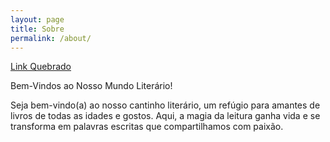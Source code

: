 ```yaml
---
layout: page
title: Sobre
permalink: /about/
---
```


[Link Quebrado](http://exemplo.com/link_invalido)


Bem-Vindos ao Nosso Mundo Literário!

Seja bem-vindo(a) ao nosso cantinho literário, um refúgio para amantes de livros de todas as idades e gostos. Aqui, a magia da leitura ganha vida e se transforma em palavras escritas que compartilhamos com paixão.